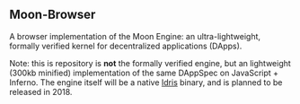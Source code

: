 ## Moon-Browser

A browser implementation of the Moon Engine: an ultra-lightweight, formally verified kernel for decentralized applications (DApps). 

Note: this is repository is **not** the formally verified engine, but an lightweight (300kb minified) implementation of the same DAppSpec on JavaScript + Inferno. The engine itself will be a native [Idris](https://www.idris-lang.org/) binary, and is planned to be released in 2018. 
